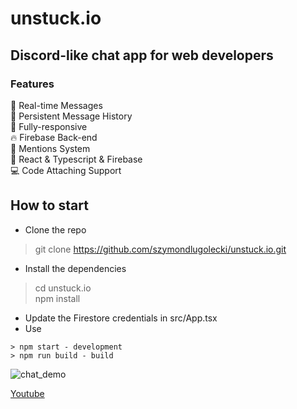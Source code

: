 # unstuck.io

## Discord-like chat app for web developers

### Features 

🚀 Real-time Messages  
🧠 Persistent Message History  
📱 Fully-responsive  
🔥 Firebase Back-end  
💌 Mentions System  
🌊 React & Typescript & Firebase  
💻 Code Attaching Support  

## How to start

- Clone the repo  
> git clone https://github.com/szymondlugolecki/unstuck.io.git
- Install the dependencies
> cd unstuck.io  
> npm install
- Update the Firestore credentials in src/App.tsx
- Use
```
> npm start - development
> npm run build - build
```

![chat_demo](https://user-images.githubusercontent.com/88940768/132911555-f18228be-d9ac-4f1a-8870-62b832ff78ab.gif)

[Youtube](https://www.youtube.com/watch?v=AcV7xsgbBVs)

